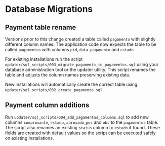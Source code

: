 # Database Migrations

## Payment table rename

Versions prior to this change created a table called `pagamento` with slightly different column names. The application code now expects the table to be called `pagamentos` with columns `pid`, `data_pagamento` and `estado`.

For existing installations run the script `updater/sql_scripts/003_migrate_pagamento_to_pagamentos.sql` using your database administration tool or the updater utility. This script renames the table and adjusts the column names preserving existing data.

New installations will automatically create the correct table using `updater/sql_scripts/002_create_pagamento.sql`.

## Payment column additions

Run `updater/sql_scripts/004_add_pagamentos_columns.sql` to add new columns `comprovante`, `estado`, `aprovado_por` and `obs` to the `pagamentos` table. The script also renames an existing `status` column to `estado` if found. These fields are created with default values so the script can be executed safely on existing installations.
